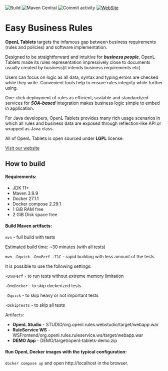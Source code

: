 ![Build](https://github.com/openl-tablets/openl-tablets/workflows/Build/badge.svg)
![Maven Central](https://img.shields.io/maven-central/v/org.openl/org.openl.core)
![Commit activity](https://img.shields.io/github/commit-activity/m/openl-tablets/openl-tablets)
[![WebSite](https://img.shields.io/website?label=WebSite&url=https%3A%2F%2Fopenl-tablets.org)](https://openl-tablets.org)

# Easy Business Rules

**OpenL Tablets** targets the infamous gap between business requirements (rules and policies) and software implementation.

Designed to be straightforward and intuitive for ***business people***, OpenL Tablets made its rules representation impressively close to documents usually created by business(it intends business requirements etc).

Users can focus on logic as all data, syntax and typing errors are checked while they write. Convenient tools help to ensure rules integrity while further using.

One-click deployment of rules as efficient, scalable and standardized services for ***SOA-based*** integration makes business logic simple to embed in application.

For Java developers, OpenL Tablets provides many rich usage scenarios in which all rules and business data are exposed through reflection-like API or wrapped as Java class.

All of OpenL Tablets is open sourced under **LGPL** license.

[Visit our website](//openl-tablets.org)

## How to build

#### Requirements:

* JDK 11+
* Maven 3.9.9
* Docker 27.1.1
* Docker compose 2.29.1
* 1 GiB RAM free
* 2 GiB Disk space free

#### Build Maven artifacts:

`mvn` - full build with tests

Estimated build time: ~30 minutes (with all tests)

`mvn -Dquick -DnoPerf -T1C` - rapid building with less amount of the tests

It is possible to use the following settings:

`-DnoPerf` - to run tests without extreme memory limitation

`-DnoDocker` - to skip dockerized tests

`-Dquick` - to skip heavy or not important tests

`-DskipTests` - to skip all tests


Artifacts:
* **OpenL Studio** - STUDIO/org.openl.rules.webstudio/target/webapp.war
* **RuleService WS** - WSFrontend/org.openl.rules.ruleservice.ws/target/webapp.war
* **DEMO App** - DEMO/target/openl-tablets-demo.zip

#### Run OpenL Docker images with the typical configuration:

`docker compose up` and open http://localhost in the browser.
